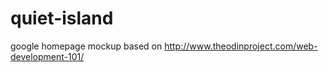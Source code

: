 quiet-island
============

google homepage mockup
based on http://www.theodinproject.com/web-development-101/
